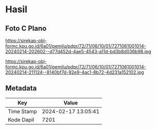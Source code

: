 # Hasil

## Foto C Plano

https://sirekap-obj-formc.kpu.go.id/6a01/pemilu/pdpr/72/71/06/10/01/7271061001014-20240214-202602--d77d452d-4ae5-4543-a11d-bd3b8d036b98.jpg

https://sirekap-obj-formc.kpu.go.id/6a01/pemilu/pdpr/72/71/06/10/01/7271061001014-20240214-211124--8140bf7d-92e9-4ac1-8b72-4d231a152102.jpg


## Metadata

| Key        | Value               |
| ---------- | ------------------- |
| Time Stamp | 2024-02-17 13:05:41 |
| Kode Dapil | 7201                |



